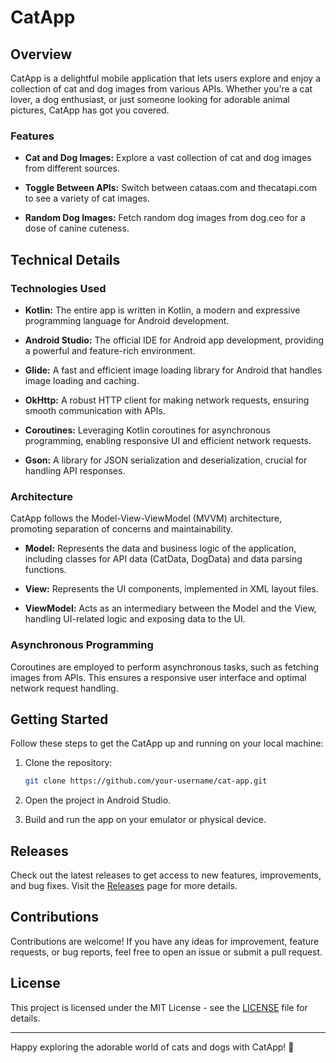# CatApp

## Overview

CatApp is a delightful mobile application that lets users explore and enjoy a collection of cat and dog images from various APIs. Whether you're a cat lover, a dog enthusiast, or just someone looking for adorable animal pictures, CatApp has got you covered.

### Features

- **Cat and Dog Images:** Explore a vast collection of cat and dog images from different sources.

- **Toggle Between APIs:** Switch between cataas.com and thecatapi.com to see a variety of cat images.

- **Random Dog Images:** Fetch random dog images from dog.ceo for a dose of canine cuteness.

## Technical Details

### Technologies Used

- **Kotlin:** The entire app is written in Kotlin, a modern and expressive programming language for Android development.

- **Android Studio:** The official IDE for Android app development, providing a powerful and feature-rich environment.

- **Glide:** A fast and efficient image loading library for Android that handles image loading and caching.

- **OkHttp:** A robust HTTP client for making network requests, ensuring smooth communication with APIs.

- **Coroutines:** Leveraging Kotlin coroutines for asynchronous programming, enabling responsive UI and efficient network requests.

- **Gson:** A library for JSON serialization and deserialization, crucial for handling API responses.

### Architecture

CatApp follows the Model-View-ViewModel (MVVM) architecture, promoting separation of concerns and maintainability.

- **Model:** Represents the data and business logic of the application, including classes for API data (CatData, DogData) and data parsing functions.

- **View:** Represents the UI components, implemented in XML layout files.

- **ViewModel:** Acts as an intermediary between the Model and the View, handling UI-related logic and exposing data to the UI.

### Asynchronous Programming

Coroutines are employed to perform asynchronous tasks, such as fetching images from APIs. This ensures a responsive user interface and optimal network request handling.

## Getting Started

Follow these steps to get the CatApp up and running on your local machine:

1. Clone the repository:

   ```bash
   git clone https://github.com/your-username/cat-app.git
   ```

2. Open the project in Android Studio.

3. Build and run the app on your emulator or physical device.

## Releases

Check out the latest releases to get access to new features, improvements, and bug fixes. Visit the [Releases](https://github.com/your-username/cat-app/releases) page for more details.

## Contributions

Contributions are welcome! If you have any ideas for improvement, feature requests, or bug reports, feel free to open an issue or submit a pull request.

## License

This project is licensed under the MIT License - see the [LICENSE](LICENSE) file for details.

---

Happy exploring the adorable world of cats and dogs with CatApp! 🐾
